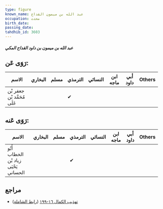 ```yaml
---
type: figure
known_name: عبد الله بن ميمون القداح
occupation: محدث
birth_date:
passing_date:
tahdhib_id: 3603
---
```

##### عبد الله بن ميمون بن داود القداح المكي

## رَوَى عَن:
| الاسم                       | البخاري | مسلم | الترمذي | النسائي | ابن ماجه | أبي داود | Others |
| --------------------------- | ------- | ---- | ------- | ------- | -------- | -------- | ------ |
| جعفر بْن مُحَمَّد بْن عَلَى |         |      | ✔       |         |          |          |        |
## رَوَى عَنه:
| الاسم                                 | البخاري | مسلم | الترمذي | النسائي | ابن ماجه | أبي داود | Others |
| ------------------------------------- | ------- | ---- | ------- | ------- | -------- | -------- | ------ |
| أَبُو الخطاب زياد بْن يَحْيَى الحساني |         |      | ✔       |         |          |          |        |
## مراجع
- [تهذيب الكمال ١٦-١٩٩](obsidian://open?vault=Tahdhib-al-Kamal&file=Figures/٣٦٠٣-عبد%20الله%20بن%20ميمون%20بن%20داود%20القداح%20المكي) ([رابط الشاملة](https://shamela.ws/book/3722/8192))